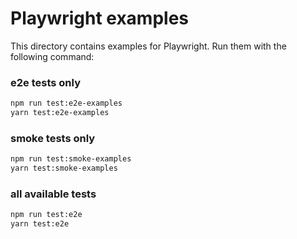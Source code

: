 # Playwright examples

This directory contains examples for Playwright. Run them with the following command:

### e2e tests only

```sh
npm run test:e2e-examples
yarn test:e2e-examples
```

### smoke tests only

```sh
npm run test:smoke-examples
yarn test:smoke-examples
```

### all available tests

```sh
npm run test:e2e
yarn test:e2e
```